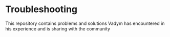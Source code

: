 # Troubleshooting
This repository contains problems and solutions Vadym has encountered in his experience and is sharing with the community
